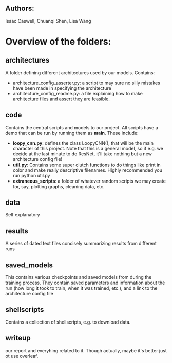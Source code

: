 Authors:
--------
Isaac Caswell, Chuanqi Shen, Lisa Wang

Overview of the folders:
========================


architectures
-------------
A folder defining different architectures used by our models.  Contains:
 + architecture_config_asserter.py: a script to may sure no silly mistakes have been made in specifying the architecture
 + architecture_config_readme.py: a file explaining how to make architecture files and assert they are feasible.

code
------
Contains the central scripts and models to our project.  All scripts have a demo that can be run by running them as __main__.  These include:
 + **loopy_cnn.py**: defines the class LoopyCNN(), that will be the main character of this project. Note that this is a general model, so if e.g. we decide at the last minute to do ResNet, it'll take nothing but a new architecture config file!
 + **util.py**:  Contains some super clutch functions to do things like print in color and make really descriptive filenames. Highly recommended you run python util.py
 + **extraneous_scripts**: a folder of whatever random scripts we may create for, say, plotting graphs, cleaning data, etc.

data
-----
Self explanatory

results
----
A series of dated text files concisely summarizing results from different runs

saved_models
------------
This contains various checkpoints and saved models from during the training process.  They contain saved parameters and information about the run (how long it took to train, when it was trained, etc.), and a link to the architecture config file

shellscripts
------------
Contains a collection of shellscripts, e.g. to download data.

writeup
---------
our report and everyhing related to it.   Though actually, maybe it's better just ot use overleaf.
